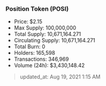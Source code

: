 
  ### Position Token (POSI)
  - Price: $2.15
  - Max Supply: 100,000,000
  - Total Supply: 10,671,164.271
  - Circulating Supply: 10,671,164.271
  - Total Burn: 0
  - Holders: 165,598
  - Transactions: 346,969
  - Volume (24h): $3,430,148.42

  > updated_at: Aug 19, 2021 1:15 AM
